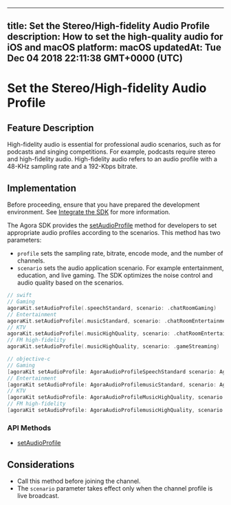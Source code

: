 
---
title: Set the Stereo/High-fidelity Audio Profile
description: How to set the high-quality audio for iOS and macOS
platform: macOS
updatedAt: Tue Dec 04 2018 22:11:38 GMT+0000 (UTC)
---
# Set the Stereo/High-fidelity Audio Profile
## Feature Description 

High-fidelity audio is essential for professional audio scenarios, such as for podcasts and singing competitions. For example, podcasts require stereo and high-fidelity audio. High-fidelity audio refers to an audio profile with a 48-KHz sampling rate and a 192-Kbps bitrate. 


## Implementation
Before proceeding, ensure that you have prepared the development environment. See [Integrate the SDK](../../en/Video/mac_video.md) for more information.

The Agora SDK provides the [setAudioProfile](https://docs.agora.io/en/Video/API%20Reference/oc/Classes/AgoraRtcEngineKit.html#//api/name/setAudioProfile:scenario:) method for developers to set appropriate audio profiles according to the scenarios. This method has two parameters:

- `profile` sets the sampling rate, bitrate, encode mode, and the number of channels.
- `scenario` sets the audio application scenario. For example entertainment, education, and live gaming. The SDK optimizes the noise control and audio quality based on the scenarios.

```swift
// swift
// Gaming
agoraKit.setAudioProfile(.speechStandard, scenario: .chatRoomGaming)
// Entertainment
agoraKit.setAudioProfile(.musicStandard, scenario: .chatRoomEntertainment)
// KTV
agoraKit.setAudioProfile(.musicHighQuality, scenario: .chatRoomEntertainment)
// FM high-fidelity
agoraKit.setAudioProfile(.musicHighQuality, scenario: .gameStreaming)
```

```objective-c
// objective-c
// Gaming
[agoraKit setAudioProfile: AgoraAudioProfileSpeechStandard scenario: AgoraAudioScenarioChatRoomGaming];
// Entertainment
[agoraKit setAudioProfile: AgoraAudioProfilemusicStandard, scenario: AgoraAudioScenarioChatRoomEntertainment];
// KTV
[agoraKit setAudioProfile: AgoraAudioProfileMusicHighQuality, scenario: AgoraAudioScenarioChatRoomEntertainment];
// FM high-fidelity
[agoraKit setAudioProfile: AgoraAudioProfilemusicHighQuality, scenario: AgoraAudioScenarioGameStreaming]
```

### API Methods
- [setAudioProfile](https://docs.agora.io/en/Video/API%20Reference/oc/Classes/AgoraRtcEngineKit.html#//api/name/setAudioProfile:scenario:)

## Considerations

- Call this method before joining the channel.
- The `scenario`  parameter takes effect only when the channel profile is live broadcast.
